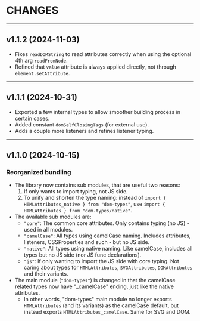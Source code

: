 # CHANGES

---

## v1.1.2 (2024-11-03)

- Fixes `readDOMString` to read attributes correctly when using the optional 4th arg `readFromNode`.
- Refined that `value` attribute is always applied directly, not through `element.setAttribute`.

---

## v1.1.1 (2024-10-31)

- Exported a few internal types to allow smoother building process in certain cases.
- Added constant `domSelfClosingTags` (for external use).
- Adds a couple more listeners and refines listener typing.

---

## v1.1.0 (2024-10-15)

### Reorganized bundling
- The library now contains sub modules, that are useful two reasons:
    1. If only wants to import typing, not JS side.
    2. To unify and shorten the type naming: instead of `import { HTMLAttributes_native } from "dom-types"`, use `import { HTMLAttributes } from "dom-types/native"`.
- The available sub modules are:
    - `"core"`: The common core attributes. Only contains typing (no JS) - used in all modules.
    - `"camelCase"`: All types using camelCase naming. Includes attributes, listeners, CSSProperties and such - but no JS side.
    - `"native"`: All types using native naming. Like camelCase, includes all types but no JS side (nor JS func declarations).
    - `"js"`: If only wanting to import the JS side with core typing. Not caring about types for `HTMLAttributes`, `SVGAttributes`, `DOMAttributes` and their variants.
- The main module (`"dom-types"`) is changed in that the camelCase related types now have "_camelCase" ending, just like the native attributes.
    - In other words, "dom-types" main module no longer exports `HTMLAttributes` (and its variants) as the camelCase default, but instead exports `HTMLAttributes_camelCase`. Same for SVG and DOM.
